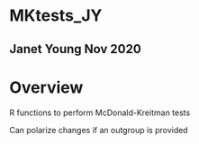 # MKtests_JY

## Janet Young Nov 2020

# Overview
R functions to perform McDonald-Kreitman tests

Can polarize changes if an outgroup is provided
